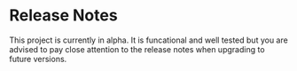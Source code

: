 # Release Notes

This project is currently in alpha.  It is funcational and well tested but you are advised to pay close attention to the release notes when upgrading to future versions.
